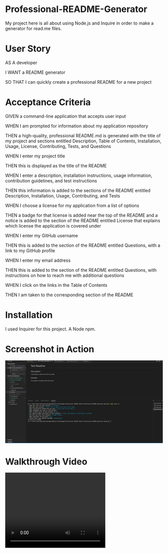 <h1> Professional-README-Generator
 </h1>

My project here is all about using Node.js and Inquire in order to make a generator for read.me files. 

<h1> User Story </h1>

AS A developer

I WANT a README generator

SO THAT I can quickly create a professional README for a new project

<h1> Acceptance Criteria </h1>

GIVEN a command-line application that accepts user input

WHEN I am prompted for information about my application repository

THEN a high-quality, professional README.md is generated with the title of my project and sections entitled Description, Table of Contents, Installation, Usage, 
License, Contributing, Tests, and Questions


WHEN I enter my project title

THEN this is displayed as the title of the README

WHEN I enter a description, installation instructions, usage information, contribution guidelines, and test instructions

THEN this information is added to the sections of the README entitled Description, Installation, Usage, Contributing, and Tests

WHEN I choose a license for my application from a list of options

THEN a badge for that license is added near the top of the README and a notice is added to the section of the README entitled License that explains which license the application is covered under

WHEN I enter my GitHub username

THEN this is added to the section of the README entitled Questions, with a link to my GitHub profile

WHEN I enter my email address

THEN this is added to the section of the README entitled Questions, with instructions on how to reach me with additional questions

WHEN I click on the links in the Table of Contents

THEN I am taken to the corresponding section of the README

 <h1> Installation </h1>
I used Inquirer for this project. A Node npm. 
 
<h1> Screenshot in Action </h1>

<img src="Project Generator .png">

<h1> Walkthrough Video </h1>

<video width="320" height="240" autoplay>
  <source src="movie.mp4" type="video/mp4">
  <source src="movie.ogg" type="video/ogg">
